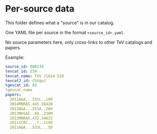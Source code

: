 # Per-source data

This folder defines what a "source" is in our catalog.

One YAML file per source in the format `<source_id>.yaml`.

No source parameters here, only cross-links to other TeV
catalogs and papers.

Example:

```yaml
source_id: 000234
tevcat_id: 234
tevcat_name: TeV J1614-518
tevcat2_id: ChXqoJ
tgevcat_id: 83
tgevcat_name
papers:
  2011A&A...531L..18H
  2014MNRAS.445.2842B
  2013A&A...551A..26H
  2013MmSAI..84..236M
  2013MNRAS.432.3462Z
  2011ICRC....7..119D
  2011A&A...533L...5D
```